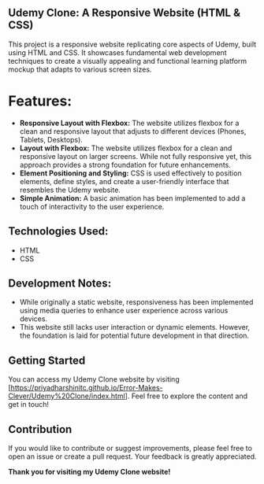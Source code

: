 ## Udemy Clone: A Responsive Website (HTML & CSS)

This project is a responsive website replicating core aspects of Udemy, built using HTML and CSS. It showcases fundamental web development techniques to create a visually appealing and functional learning platform mockup that adapts to various screen sizes.

# Features:

* **Responsive Layout with Flexbox:** The website utilizes flexbox for a clean and responsive layout that adjusts to different devices (Phones, Tablets, Desktops).
* **Layout with Flexbox:** The website utilizes flexbox for a clean and responsive layout on larger screens. While not fully responsive yet, this approach provides a strong foundation for future enhancements.
* **Element Positioning and Styling:** CSS is used effectively to position elements, define styles, and create a user-friendly interface that resembles the Udemy website.
* **Simple Animation:** A basic animation has been implemented to add a touch of interactivity to the user experience.
  
## Technologies Used:

* HTML
* CSS
  
## Development Notes:

* While originally a static website, responsiveness has been implemented using media queries to enhance user experience across various devices.
* This website still lacks user interaction or dynamic elements. However, the foundation is laid for potential future development in that direction.

## Getting Started

You can access my Udemy Clone website by visiting [https://priyadharshinitc.github.io/Error-Makes-Clever/Udemy%20Clone/index.html]. Feel free to explore the content and get in touch!

## Contribution

If you would like to contribute or suggest improvements, please feel free to open an issue or create a pull request. Your feedback is greatly appreciated.

**Thank you for visiting my Udemy Clone website!**
